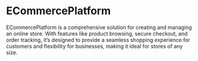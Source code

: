 # ECommercePlatform
ECommercePlatform is a comprehensive solution for creating and managing an online store. With features like product browsing, secure checkout, and order tracking, it’s designed to provide a seamless shopping experience for customers and flexibility for businesses, making it ideal for stores of any size.
